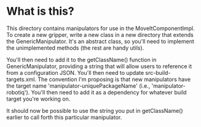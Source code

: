 # What is this?
This directory contains manipulators for use in the MoveItComponentImpl. To create a new gripper,
write a new class in a new directory that extends the GenericManipulator. It's an abstract class,
so you'll need to implement the unimplemented methods (the rest are handy utils).

You'll then need to add it to the getClassName() function in GenericManipulator, providing a string
that will allow users to reference it from a configuration JSON. You'll then need to update
src-build-targets.xml. The convention I'm proposing is that new manipulators have the 
target name 'manipulator-uniquePackageName' (i.e., 'manipulator-robotiq'). You'll then need to add
it as a dependency for whatever build target you're working on. 

It should now be possible to use the string you put in getClassName() earlier to call forth this
particular manipulator.
